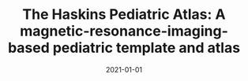 ---
title: "The Haskins Pediatric Atlas: A magnetic-resonance-imaging-based pediatric template and atlas"
date: 2021-01-01
authors_string: Peter Molfese, Peter Bandettini
authors:
   - Peter Molfese
   - Peter Bandettini
author_ids:
   - peter_molfese
   - peter_bandettini
journal: 'Pediatric Radiology'
volume: 
issue: 
pages: 
book_title: ''
publisher: ''
abstract: ""
project_id: education
paper_url: https://link.springer.com/article/10.1007/s00247-020-04875-y
doi: https://doi.org/10.1007/s00247-020-04875-y
data_loc: ''
code_loc: ''
file: '/assets/publications//assets/publications/'
file_name: '/assets/publications/'
type: journal_article
pub_str: ' (2021) Pediatric Radiology '
layout: publication 
---